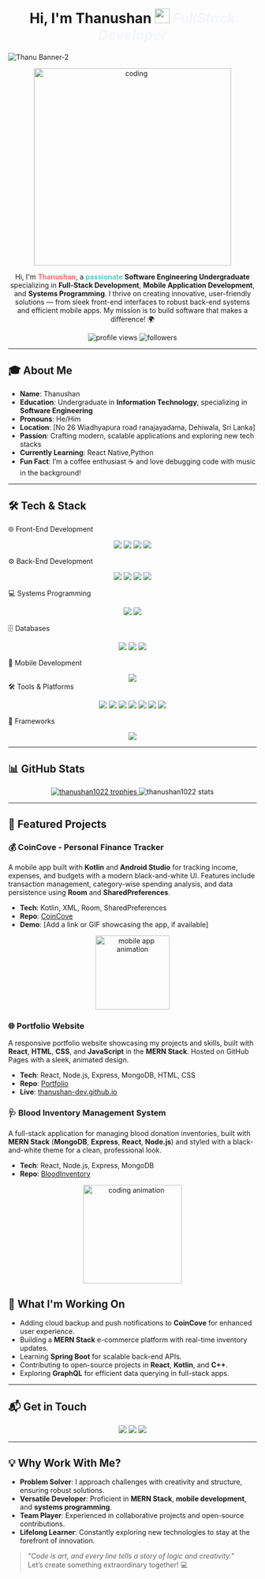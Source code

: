 
 <h1 align="center">Hi, I'm Thanushan <img src="https://raw.githubusercontent.com/MartinHeinz/MartinHeinz/master/wave.gif" width="30px" height='30px'> <strong> <i style='color:#f5f6fa';>FullStack Developer</i> </strong></h1>

![Thanu Banner-2](https://camo.githubusercontent.com/2be3120110be001c5fd9c4cce41ed31ad367ad11d607d3873f4a72227f445315/68747470733a2f2f69302e77702e636f6d2f77616e646572696e2e6465762f77702d636f6e74656e742f75706c6f6164732f323031392f31322f63726f702d302d302d313137302d3339302d302d61626f75742d636f7665722e706e673f773d313137302673736c3d31)


<p align="center"><img align="center" alt="coding" width="400" src="https://camo.githubusercontent.com/4d9f5ecceb711eec6e2018f38a5677dc657c9738d4a65ba3b928c41c0a45b439/68747470733a2f2f6d69726f2e6d656469756d2e636f6d2f6d61782f313336302f302a37513379765349765f7430696f4a2d5a2e676966"></p>

<p align="center">
  Hi, I'm <strong><span style="color:#FF6B6B;">Thanushan</span></strong>, a <strong><span style="color:#4ECDC4;">passionate</span></strong> <strong>Software Engineering Undergraduate</strong> specializing in <strong>Full-Stack Development</strong>, <strong>Mobile Application Development</strong>, and <strong>Systems Programming</strong>. I thrive on creating innovative, user-friendly solutions — from sleek front-end interfaces to robust back-end systems and efficient mobile apps. My mission is to build software that makes a difference! 🌍
</p>




<p align="center">
  <img src="https://komarev.com/ghpvc/?username=thanushan-dev&style=flat-square&color=blue" alt="profile views"/>
  <img src="https://img.shields.io/github/followers/thanushan-dev?label=Follow&style=social" alt="followers"/>
  
</p>



---

## 🎓 About Me

- **Name**: Thanushan  
- **Education**: Undergraduate in **Information Technology**, specializing in **Software Engineering**  
- **Pronouns**: He/Him  
- **Location**: [No 26 Wiadhyapura road ranajayadama, Dehiwala, Sri Lanka]  
- **Passion**: Crafting modern, scalable applications and exploring new tech stacks
- **Currently Learning**: React Native,Python 
- **Fun Fact**: I’m a coffee enthusiast ☕ and love debugging code with music in the background!

---

## 🛠️ Tech & Stack
🌐 Front-End Development
<div align="center"> <img src="https://img.shields.io/badge/HTML5-E34F26?style=for-the-badge&logo=html5&logoColor=white"/> <img src="https://img.shields.io/badge/CSS3-1572B6?style=for-the-badge&logo=css3&logoColor=white"/> <img src="https://img.shields.io/badge/JavaScript-F7DF1E?style=for-the-badge&logo=javascript&logoColor=black"/> <img src="https://img.shields.io/badge/React-61DAFB?style=for-the-badge&logo=react&logoColor=black"/> </div>

⚙️ Back-End Development
<div align="center"> <img src="https://img.shields.io/badge/Java-007396?style=for-the-badge&logo=java&logoColor=white"/> <img src="https://img.shields.io/badge/PHP-777BB4?style=for-the-badge&logo=php&logoColor=white"/> <img src="https://img.shields.io/badge/Node.js-339933?style=for-the-badge&logo=node.js&logoColor=white"/> <img src="https://img.shields.io/badge/Express-000000?style=for-the-badge&logo=express&logoColor=white"/> </div>

💻 Systems Programming
<div align="center"> <img src="https://img.shields.io/badge/C-A8B9CC?style=for-the-badge&logo=c&logoColor=white"/> <img src="https://img.shields.io/badge/C++-00599C?style=for-the-badge&logo=c%2B%2B&logoColor=white"/> </div>

🗄️ Databases
<div align="center"> <img src="https://img.shields.io/badge/SQL-4479A1?style=for-the-badge&logo=mysql&logoColor=white"/> <img src="https://img.shields.io/badge/MongoDB-47A248?style=for-the-badge&logo=mongodb&logoColor=white"/> <img src="https://img.shields.io/badge/MongoDB_Atlas-47A248?style=for-the-badge&logo=mongodb&logoColor=white"/> </div>

📱 Mobile Development
<div align="center"> <img src="https://img.shields.io/badge/Kotlin-0095D5?style=for-the-badge&logo=kotlin&logoColor=white"/> </div

                                                                                                                              
🛠️ Tools & Platforms
<div align="center"> <img src="https://img.shields.io/badge/Git-F05032?style=for-the-badge&logo=git&logoColor=white"/> <img src="https://img.shields.io/badge/GitHub-181717?style=for-the-badge&logo=github&logoColor=white"/> <img src="https://img.shields.io/badge/Android_Studio-3DDC84?style=for-the-badge&logo=android-studio&logoColor=white"/> <img src="https://img.shields.io/badge/VS_Code-007ACC?style=for-the-badge&logo=visual-studio-code&logoColor=white"/> <img src="https://img.shields.io/badge/Eclipse-2C2255?style=for-the-badge&logo=eclipse&logoColor=white"/>
 <img src="https://img.shields.io/badge/Figma-F24E1E?style=for-the-badge&logo=figma&logoColor=white"/> 
  <img src="https://img.shields.io/badge/Draw.io-F08705?style=for-the-badge&logo=diagrams.net&logoColor=white"/>  </div>

 🌟 Frameworks
<div align="center"> <img src="https://img.shields.io/badge/MERN_Stack-000000?style=for-the-badge&logo=mongodb&logoColor=white"/> </div>


---

## 📊 GitHub Stats

<div align="center">

  <!-- Trophy Section -->
  <a href="https://github.com/ryo-ma/github-profile-trophy">
    <img src="https://github-profile-trophy.vercel.app/?username=thanushan1022&theme=onedark" alt="thanushan1022 trophies" />
  </a>

  <!-- GitHub Stats -->
  <img src="https://github-readme-stats.vercel.app/api?username=thanushan1022&show_icons=true&locale=en&theme=dark&bg_color=000000&hide_border=true" alt="thanushan1022 stats" />

</div>


---
## 🚀 Featured Projects

### 💰 CoinCove - Personal Finance Tracker
A mobile app built with **Kotlin** and **Android Studio** for tracking income, expenses, and budgets with a modern black-and-white UI. Features include transaction management, category-wise spending analysis, and data persistence using **Room** and **SharedPreferences**.
- **Tech**: Kotlin, XML, Room, SharedPreferences
- **Repo**: [CoinCove](https://github.com/thanushan-dev/CoinCove)
- **Demo**: [Add a link or GIF showcasing the app, if available]

<p align="center">
  <img src="https://media.giphy.com/media/26ufnwz3wDUli7GU0/giphy.gif" width="150" alt="mobile app animation"/>
</p>

### 🌐 Portfolio Website
A responsive portfolio website showcasing my projects and skills, built with **React**, **HTML**, **CSS**, and **JavaScript** in the **MERN Stack**. Hosted on GitHub Pages with a sleek, animated design.
- **Tech**: React, Node.js, Express, MongoDB, HTML, CSS
- **Repo**: [Portfolio](https://github.com/thanushan-dev/Portfolio)
- **Live**: [thanushan-dev.github.io](https://thanushan-dev.github.io)

### 🩺 Blood Inventory Management System
A full-stack application for managing blood donation inventories, built with **MERN Stack** (**MongoDB**, **Express**, **React**, **Node.js**) and styled with a black-and-white theme for a clean, professional look.
- **Tech**: React, Node.js, Express, MongoDB
- **Repo**: [BloodInventory](https://github.com/thanushan-dev/BloodInventory)

<p align="center">
  <img src="https://media.giphy.com/media/LmNwrBhejkK9EFP504/giphy.gif" width="200" alt="coding animation"/>
</p>



## 🌟 What I'm Working On

- Adding cloud backup and push notifications to **CoinCove** for enhanced user experience.
- Building a **MERN Stack** e-commerce platform with real-time inventory updates.
- Learning **Spring Boot** for scalable back-end APIs.
- Contributing to open-source projects in **React**, **Kotlin**, and **C++**.
- Exploring **GraphQL** for efficient data querying in full-stack apps.



---

## 📬 Get in Touch

<p align="center">
  <a href="https://linkedin.com/in/thanushan-dev"><img src="https://img.shields.io/badge/LinkedIn-0077B5?style=flat-square&logo=linkedin&logoColor=white"/></a>
  <a href="mailto:thanushan@example.com"><img src="https://img.shields.io/badge/Email-D14836?style=flat-square&logo=gmail&logoColor=white"/></a>
  <a href="https://twitter.com/thanushan_dev"><img src="https://img.shields.io/badge/Twitter-1DA1F2?style=flat-square&logo=twitter&logoColor=white"/></a>
</p>

---

## 💡 Why Work With Me?

- **Problem Solver**: I approach challenges with creativity and structure, ensuring robust solutions.
- **Versatile Developer**: Proficient in **MERN Stack**, **mobile development**, and **systems programming**.
- **Team Player**: Experienced in collaborative projects and open-source contributions.
- **Lifelong Learner**: Constantly exploring new technologies to stay at the forefront of innovation.



> *"Code is art, and every line tells a story of logic and creativity."*  
> Let’s create something extraordinary together! 💻
